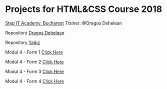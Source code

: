 # Projects for HTML&CSS Course 2018
[Step IT Academy, Bucharest](https://itstep.ro/)
Trainer: @Dragos Dehelean

<p>Repository <a href="https://github.com/dragosdehelean/HTML-CSS_FT2">Dragos Dehelean</a></p>
<p>Repository <a href="https://github.com/renown93/Stepit2018">Yağız</a></p>
  
<p>Modul 4 - Form 1 <a href="https://thunder889.github.io/Step-IT/Modul%204.0/Index.html">Click Here</a></p>
<p>Modul 4 - Form 2 <a href="https://thunder889.github.io/Step-IT/Modul%204.0/Index2.html">Click Here</a></p>
<p>Modul 4 - Form 3 <a href="https://thunder889.github.io/Step-IT/Modul%204.0/Index3.html">Click Here</a></p>
<p>Modul 4 - Form 4 <a href="">Click Here</a></p>

